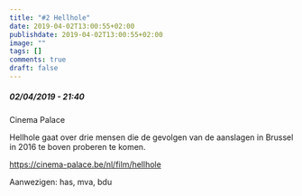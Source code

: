 ```yaml
---
title: "#2 Hellhole"
date: 2019-04-02T13:00:55+02:00
publishdate: 2019-04-02T13:00:55+02:00
image: ""
tags: []
comments: true
draft: false
---
```


##### 02/04/2019 - 21:40

Cinema Palace

Hellhole gaat over drie mensen die de gevolgen van de aanslagen
in Brussel in 2016 te boven proberen te komen.
<!--more-->

<https://cinema-palace.be/nl/film/hellhole>

Aanwezigen: has, mva, bdu
